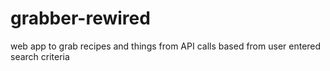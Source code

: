 # grabber-rewired
web app to grab recipes and things from API calls based from user entered search criteria
